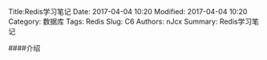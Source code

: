Title:Redis学习笔记
Date: 2017-04-04 10:20
Modified: 2017-04-04 10:20
Category: 数据库
Tags: Redis
Slug: C6
Authors: nJcx
Summary: Redis学习笔记

####介绍

